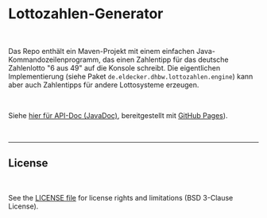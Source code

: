 # Lottozahlen-Generator #

<br>

Das Repo enthält ein Maven-Projekt mit einem einfachen Java-Kommandozeilenprogramm,
das einen Zahlentipp für das deutsche Zahlenlotto "6 aus 49" auf die Konsole schreibt.
Die eigentlichen Implementierung (siehe Paket `de.eldecker.dhbw.lottozahlen.engine`)
kann aber auch Zahlentipps für andere Lottosysteme erzeugen.

<br>

Siehe [hier für API-Doc (JavaDoc)](https://mdecker-mobilecomputing.github.io/Maven_Lottozahlen/),
bereitgestellt mit [GitHub Pages](https://pages.github.com/)).

<br>

----

## License ##

<br>

See the [LICENSE file](LICENSE.md) for license rights and limitations (BSD 3-Clause License).

<br>
